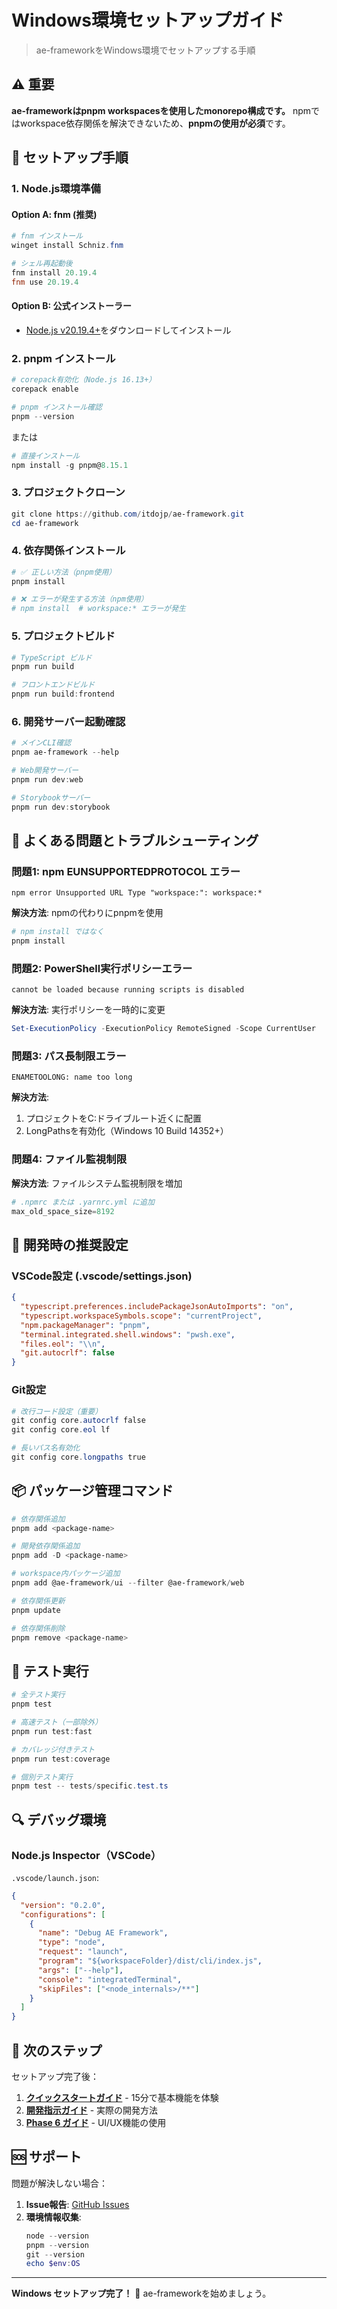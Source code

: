 # Windows環境セットアップガイド

> ae-frameworkをWindows環境でセットアップする手順

## ⚠️ 重要

**ae-frameworkはpnpm workspacesを使用したmonorepo構成です。** 
npmではworkspace依存関係を解決できないため、**pnpmの使用が必須**です。

## 🚀 セットアップ手順

### 1. Node.js環境準備

#### Option A: fnm (推奨)
```powershell
# fnm インストール
winget install Schniz.fnm

# シェル再起動後
fnm install 20.19.4
fnm use 20.19.4
```

#### Option B: 公式インストーラー
- [Node.js v20.19.4+](https://nodejs.org/)をダウンロードしてインストール

### 2. pnpm インストール

```powershell
# corepack有効化（Node.js 16.13+）
corepack enable

# pnpm インストール確認
pnpm --version
```

または

```powershell
# 直接インストール
npm install -g pnpm@8.15.1
```

### 3. プロジェクトクローン

```powershell
git clone https://github.com/itdojp/ae-framework.git
cd ae-framework
```

### 4. 依存関係インストール

```powershell
# ✅ 正しい方法（pnpm使用）
pnpm install

# ❌ エラーが発生する方法（npm使用）
# npm install  # workspace:* エラーが発生
```

### 5. プロジェクトビルド

```powershell
# TypeScript ビルド
pnpm run build

# フロントエンドビルド
pnpm run build:frontend
```

### 6. 開発サーバー起動確認

```powershell
# メインCLI確認
pnpm ae-framework --help

# Web開発サーバー
pnpm run dev:web

# Storybookサーバー
pnpm run dev:storybook
```

## 🐞 よくある問題とトラブルシューティング

### 問題1: npm EUNSUPPORTEDPROTOCOL エラー

```
npm error Unsupported URL Type "workspace:": workspace:*
```

**解決方法**: npmの代わりにpnpmを使用
```powershell
# npm install ではなく
pnpm install
```

### 問題2: PowerShell実行ポリシーエラー

```
cannot be loaded because running scripts is disabled
```

**解決方法**: 実行ポリシーを一時的に変更
```powershell
Set-ExecutionPolicy -ExecutionPolicy RemoteSigned -Scope CurrentUser
```

### 問題3: パス長制限エラー

```
ENAMETOOLONG: name too long
```

**解決方法**: 
1. プロジェクトをC:ドライブルート近くに配置
2. LongPathsを有効化（Windows 10 Build 14352+）

### 問題4: ファイル監視制限

**解決方法**: ファイルシステム監視制限を増加
```powershell
# .npmrc または .yarnrc.yml に追加
max_old_space_size=8192
```

## 🔧 開発時の推奨設定

### VSCode設定 (.vscode/settings.json)

```json
{
  "typescript.preferences.includePackageJsonAutoImports": "on",
  "typescript.workspaceSymbols.scope": "currentProject",
  "npm.packageManager": "pnpm",
  "terminal.integrated.shell.windows": "pwsh.exe",
  "files.eol": "\\n",
  "git.autocrlf": false
}
```

### Git設定

```powershell
# 改行コード設定（重要）
git config core.autocrlf false
git config core.eol lf

# 長いパス名有効化
git config core.longpaths true
```

## 📦 パッケージ管理コマンド

```powershell
# 依存関係追加
pnpm add <package-name>

# 開発依存関係追加
pnpm add -D <package-name>

# workspace内パッケージ追加
pnpm add @ae-framework/ui --filter @ae-framework/web

# 依存関係更新
pnpm update

# 依存関係削除
pnpm remove <package-name>
```

## 🧪 テスト実行

```powershell
# 全テスト実行
pnpm test

# 高速テスト（一部除外）
pnpm run test:fast

# カバレッジ付きテスト
pnpm run test:coverage

# 個別テスト実行
pnpm test -- tests/specific.test.ts
```

## 🔍 デバッグ環境

### Node.js Inspector（VSCode）

`.vscode/launch.json`:
```json
{
  "version": "0.2.0",
  "configurations": [
    {
      "name": "Debug AE Framework",
      "type": "node",
      "request": "launch",
      "program": "${workspaceFolder}/dist/cli/index.js",
      "args": ["--help"],
      "console": "integratedTerminal",
      "skipFiles": ["<node_internals>/**"]
    }
  ]
}
```

## 🚀 次のステップ

セットアップ完了後：

1. **[クイックスタートガイド](./docs/getting-started/QUICK-START-GUIDE.md)** - 15分で基本機能を体験
2. **[開発指示ガイド](./docs/guides/DEVELOPMENT-INSTRUCTIONS-GUIDE.md)** - 実際の開発方法
3. **[Phase 6 ガイド](./docs/getting-started/PHASE-6-GETTING-STARTED.md)** - UI/UX機能の使用

## 🆘 サポート

問題が解決しない場合：

1. **Issue報告**: [GitHub Issues](https://github.com/itdojp/ae-framework/issues)
2. **環境情報収集**:
   ```powershell
   node --version
   pnpm --version
   git --version
   echo $env:OS
   ```

---

**Windows セットアップ完了！** 🎉 ae-frameworkを始めましょう。
